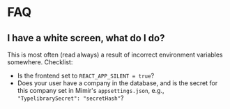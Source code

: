 # FAQ

## I have a white screen, what do I do?
This is most often (read always) a result of incorrect environment variables somewhere. Checklist:
- Is the frontend set to `REACT_APP_SILENT = true`?
- Does your user have a company in the database, and is the secret for this company set in Mimir's `appsettings.json`, e.g., `"TypelibrarySecret": "secretHash"`?
